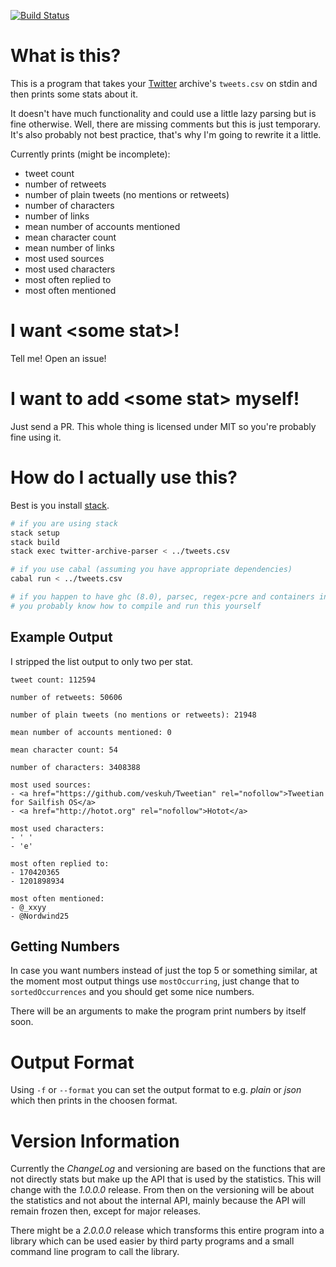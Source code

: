 [![Build Status](https://travis-ci.org/benaryorg/haskell-twitter-archive-parser.svg?branch=master)](https://travis-ci.org/benaryorg/haskell-twitter-archive-parser)

# What is this?

This is a program that takes your [Twitter](https://twitter.com) archive's
`tweets.csv` on stdin and then prints some stats about it.

It doesn't have much functionality and could use a little lazy parsing but is
fine otherwise.
Well, there are missing comments but this is just temporary.
It's also probably not best practice, that's why I'm going to rewrite it a
little.

Currently prints (might be incomplete):

- tweet count
- number of retweets
- number of plain tweets (no mentions or retweets)
- number of characters
- number of links
- mean number of accounts mentioned
- mean character count
- mean number of links
- most used sources
- most used characters
- most often replied to
- most often mentioned

# I want \<some stat\>!

Tell me! Open an issue!

# I want to add \<some stat\> myself!

Just send a PR.
This whole thing is licensed under MIT so you're probably fine using it.

# How do I actually use this?

Best is you install [stack](https://docs.haskellstack.org/en/stable/README/).

```bash
# if you are using stack
stack setup
stack build
stack exec twitter-archive-parser < ../tweets.csv

# if you use cabal (assuming you have appropriate dependencies)
cabal run < ../tweets.csv

# if you happen to have ghc (8.0), parsec, regex-pcre and containers installed
# you probably know how to compile and run this yourself
```

## Example Output

I stripped the list output to only two per stat.

```text
tweet count: 112594

number of retweets: 50606

number of plain tweets (no mentions or retweets): 21948

mean number of accounts mentioned: 0

mean character count: 54

number of characters: 3408388

most used sources:
- <a href="https://github.com/veskuh/Tweetian" rel="nofollow">Tweetian for Sailfish OS</a>
- <a href="http://hotot.org" rel="nofollow">Hotot</a>

most used characters:
- ' '
- 'e'

most often replied to:
- 170420365
- 1201898934

most often mentioned:
- @_xxyy
- @Nordwind25
```

## Getting Numbers

In case you want numbers instead of just the top 5 or something similar, at the
moment most output things use `mostOccurring`, just change that to
`sortedOccurrences` and you should get some nice numbers.

There will be an arguments to make the program print numbers by itself soon.

# Output Format

Using `-f` or `--format` you can set the output format to e.g. *plain* or
*json* which then prints in the choosen format.

# Version Information

Currently the *ChangeLog* and versioning are based on the functions that are
not directly stats but make up the API that is used by the statistics.
This will change with the *1.0.0.0* release.
From then on the versioning will be about the statistics and not about the
internal API, mainly because the API will remain frozen then, except for major
releases.

There might be a *2.0.0.0* release which transforms this entire program into a
library which can be used easier by third party programs and a small command
line program to call the library.

